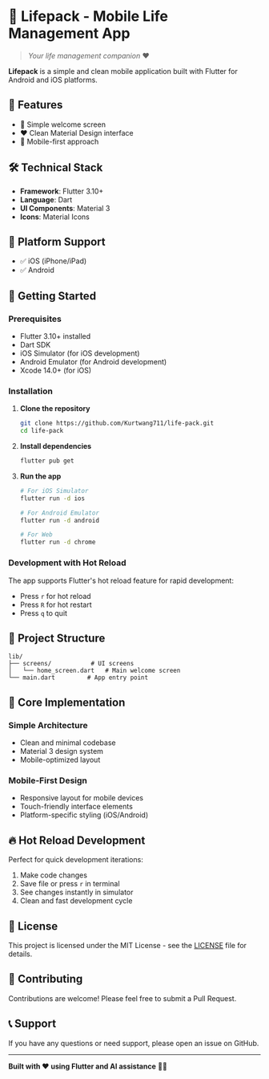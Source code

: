 # 📱 Lifepack - Mobile Life Management App

> *Your life management companion* ❤️

**Lifepack** is a simple and clean mobile application built with Flutter for Android and iOS platforms.

## 🚀 Features

- 📱 Simple welcome screen
- ❤️ Clean Material Design interface
- 🎯 Mobile-first approach

## 🛠️ Technical Stack

- **Framework**: Flutter 3.10+
- **Language**: Dart
- **UI Components**: Material 3
- **Icons**: Material Icons

## 📱 Platform Support

- ✅ iOS (iPhone/iPad)
- ✅ Android

## 🚀 Getting Started

### Prerequisites
- Flutter 3.10+ installed
- Dart SDK
- iOS Simulator (for iOS development)
- Android Emulator (for Android development)
- Xcode 14.0+ (for iOS)

### Installation

1. **Clone the repository**
   ```bash
   git clone https://github.com/Kurtwang711/life-pack.git
   cd life-pack
   ```

2. **Install dependencies**
   ```bash
   flutter pub get
   ```

3. **Run the app**
   ```bash
   # For iOS Simulator
   flutter run -d ios
   
   # For Android Emulator  
   flutter run -d android
   
   # For Web
   flutter run -d chrome
   ```

### Development with Hot Reload

The app supports Flutter's hot reload feature for rapid development:

- Press `r` for hot reload
- Press `R` for hot restart
- Press `q` to quit

## 📁 Project Structure

```
lib/
├── screens/           # UI screens
│   └── home_screen.dart   # Main welcome screen
└── main.dart         # App entry point
```

## 🎯 Core Implementation

### Simple Architecture
- Clean and minimal codebase
- Material 3 design system
- Mobile-optimized layout

### Mobile-First Design
- Responsive layout for mobile devices
- Touch-friendly interface elements
- Platform-specific styling (iOS/Android)

## 🔥 Hot Reload Development

Perfect for quick development iterations:
1. Make code changes
2. Save file or press `r` in terminal
3. See changes instantly in simulator
4. Clean and fast development cycle

## 📄 License

This project is licensed under the MIT License - see the [LICENSE](LICENSE) file for details.

## 🤝 Contributing

Contributions are welcome! Please feel free to submit a Pull Request.

## 📞 Support

If you have any questions or need support, please open an issue on GitHub.

---

**Built with ❤️ using Flutter and AI assistance** 🤖✨
